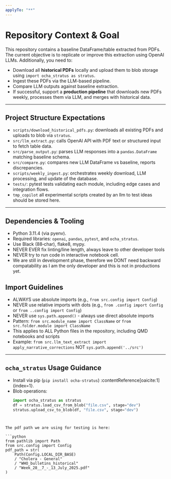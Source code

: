 ```yaml
---
applyTo: "**"
---
```


# Repository Context & Goal
This repository contains a baseline DataFrame/table extracted from PDFs. The current objective is to replicate or improve this extraction using OpenAI LLMs. Additionally, you need to:
- Download all **historical PDFs** locally and upload them to blob storage using `import ocha_stratus as stratus`.
- Ingest these PDFs via the LLM-based pipeline.
- Compare LLM outputs against baseline extraction.
- If successful, support a **production pipeline** that downloads new PDFs weekly, processes them via LLM, and merges with historical data.

---

## Project Structure Expectations
- `scripts/download_historical_pdfs.py`: downloads all existing PDFs and uploads to blob via `stratus`.
- `src/llm_extract.py`: calls OpenAI API with PDF text or structured input to fetch table data.
- `src/parse_output.py`: parses LLM responses into a `pandas.DataFrame` matching baseline schema.
- `src/compare.py`: compares new LLM DataFrame vs baseline, reports discrepancies.
- `scripts/weekly_ingest.py`: orchestrates weekly download, LLM processing, and update of the database.
- `tests/`: pytest tests validating each module, including edge cases and integration flows.
- `tmp_copilot` all experimental scripts created by an llm to test ideas should be stored here.

---

## Dependencies & Tooling
- Python 3.11.4 (via pyenv).
- Required libraries: `openai`, `pandas`, `pytest`, and `ocha_stratus`.
- Use Black (88‑char), flake8, mypy.
- NEVER EVER fix linting/line length, always leave to other developer tools
- NEVER try to run code in interactive notebook cell.
- We are still in development phase, therefore we DONT need backward compatability as I am the only developer and this is not in productions yet.

## Import Guidelines
- ALWAYS use absolute imports (e.g., `from src.config import Config`)
- NEVER use relative imports with dots (e.g., `from .config import Config` or `from ..config import Config`)
- NEVER use `sys.path.append()` - always use direct absolute imports
- Pattern: `from src.module_name import ClassName` or `from src.folder.module import ClassName`
- This applies to ALL Python files in the repository, including QMD notebooks and scripts
- Example: `from src.llm_text_extract import apply_narrative_corrections` NOT `sys.path.append('../src')`

---

## `ocha_stratus` Usage Guidance
- Install via pip (`pip install ocha-stratus`) :contentReference[oaicite:1]{index=1}.
- Blob operations:
  ```python
  import ocha_stratus as stratus
  df = stratus.load_csv_from_blob("file.csv", stage="dev")
  stratus.upload_csv_to_blob(df, "file.csv", stage="dev")

```


The pdf path we are using for testing is here:

```python
from pathlib import Path
from src.config import Config
pdf_path = str(
    Path(Config.LOCAL_DIR_BASE)
    / "Cholera - General"
    / "WHO_bulletins_historical"
    / "Week_28__7_-_13_July_2025.pdf"
)
```